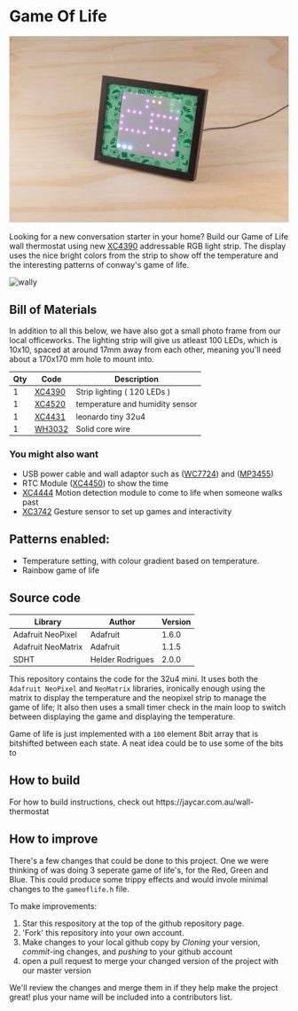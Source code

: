 # Game Of Life

![hero](hero.jpg)

Looking for a new conversation starter in your home? Build our Game of Life wall thermostat using new [XC4390](https://jaycar.com.au/p/XC4390) addressable RGB light strip. The display uses the nice bright colors from the strip to show off the temperature and the interesting patterns of conway's game of life.

![wally](wally.gif)

## Bill of Materials

In addition to all this below, we have also got a small photo frame from our local officeworks. The lighting strip will give us atleast 100 LEDs, which is 10x10, spaced at around 17mm away from each other, meaning you'll need about a 170x170 mm hole to mount into.

| Qty | Code                                     | Description                     |
| --- | ---------------------------------------- | ------------------------------- |
| 1   | [XC4390](https://jaycar.com.au/p/XC4390) | Strip lighting  ( 120 LEDs )    |
| 1   | [XC4520](https://jaycar.com.au/p/XC4520) | temperature and humidity sensor |
| 1   | [XC4431](https://jaycar.com.au/p/XC4431) | leonardo tiny 32u4              |
| 1   | [WH3032](https://jaycar.com.au/p/WH3032) | Solid core wire                 |

### You might also want
 - USB power cable and wall adaptor such as ([WC7724](https://jaycar.com.au/p/WC7724)) and ([MP3455](https://jaycar.com.au/p/MP3455))
 - RTC Module ([XC4450](https://jaycar.com.au/p/XC4450)) to show the time
 - [XC4444](https://jaycar.com.au/p/XC4444) Motion detection module to come to life when someone walks past
 - [XC3742](https://jaycar.com.au/p/XC3742) Gesture sensor to set up games and interactivity

## Patterns enabled:

- Temperature setting, with colour gradient based on temperature.
- Rainbow game of life

## Source code

| Library            | Author           | Version |
| ------------------ | ---------------- | ------- |
| Adafruit NeoPixel  | Adafruit         | 1.6.0   |
| Adafruit NeoMatrix | Adafruit         | 1.1.5   |
| SDHT               | Helder Rodrigues | 2.0.0   |


This repository contains the code for the 32u4 mini. It uses both the `Adafruit NeoPixel`  and `NeoMatrix` libraries, ironically enough using the matrix to display the temperature and the neopixel strip to manage the game of life; It also then uses a small timer check in the main loop to switch between displaying the game and displaying the temperature.

Game of life is just implemented with a `100` element 8bit array that is bitshifted between each state. A neat idea could be to use some of the bits to

## How to build
<div id='instructions'> For how to build instructions, check out https://jaycar.com.au/wall-thermostat</div>

## How to improve

There's a few changes that could be done to this project. One we were thinking of was doing 3 seperate game of life's, for the Red, Green and Blue. This could produce some trippy effects and would invole minimal changes to the `gameoflife.h` file.

To make improvements:

1. Star this respository at the top of the github repository page.
2. 'Fork' this repository into your own account.
3. Make changes to your local github copy by *Cloning* your version, *commit*-ing changes, and *pushing* to your github account
4. open a pull request to merge your changed version of the project with our master version

We'll review the changes and merge them in if they help make the project great! plus your name will be included into a contributors list.
